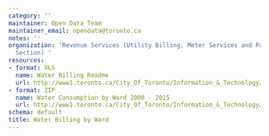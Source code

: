 ```yaml
---
category: ''
maintainer: Open Data Team
maintainer_email: opendata@toronto.ca
notes: ''
organization: 'Revenue Services (Utility Billing, Meter Services and Parking Tags
  Section) '
resources:
- format: XLS
  name: Water Billing Readme
  url: http://www1.toronto.ca/City_Of_Toronto/Information_&_Technology/Open_Data/Data_Sets/Assets/Files/WaterBillingDatabyWardReadme.xls
- format: ZIP
  name: Water Consumption by Ward 2000 - 2015
  url: http://www1.toronto.ca/City_Of_Toronto/Information_&_Technology/Open_Data/Data_Sets/Assets/Files/CoT_Water_Consumption.ZIP
schema: default
title: Water Billing by Ward
---
```

